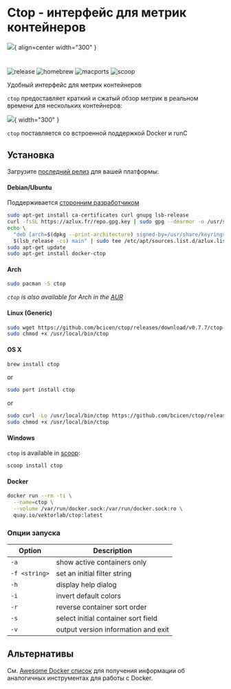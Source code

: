 # Ctop - интерфейс для метрик контейнеров

![](https://github.com/bcicen/ctop/raw/master/_docs/img/logo.png){ align=center width="300" }

#

![release][release] ![homebrew][homebrew] ![macports][macports] ![scoop][scoop]

Удобный интерфейс для метрик контейнеров

`ctop` предоставляет краткий и сжатый обзор метрик в реальном времени для нескольких контейнеров:

![](https://github.com/bcicen/ctop/raw/master/_docs/img/grid.gif){ width="300" }

`ctop` поставляется со встроенной поддержкой Docker и runC

## Установка

Загрузите [последний релиз](https://github.com/bcicen/ctop/releases) для вашей платформы:

#### Debian/Ubuntu

Поддерживается [сторонним разработчиком](https://packages.azlux.fr/)
```bash
sudo apt-get install ca-certificates curl gnupg lsb-release
curl -fsSL https://azlux.fr/repo.gpg.key | sudo gpg --dearmor -o /usr/share/keyrings/azlux-archive-keyring.gpg
echo \
  "deb [arch=$(dpkg --print-architecture) signed-by=/usr/share/keyrings/azlux-archive-keyring.gpg] http://packages.azlux.fr/debian \
  $(lsb_release -cs) main" | sudo tee /etc/apt/sources.list.d/azlux.list >/dev/null
sudo apt-get update
sudo apt-get install docker-ctop
```

#### Arch

```bash
sudo pacman -S ctop
```

_`ctop` is also available for Arch in the [AUR](https://aur.archlinux.org/packages/ctop-bin/)_


#### Linux (Generic)

```bash
sudo wget https://github.com/bcicen/ctop/releases/download/v0.7.7/ctop-0.7.7-linux-amd64 -O /usr/local/bin/ctop
sudo chmod +x /usr/local/bin/ctop
```

#### OS X

```bash
brew install ctop
```
or
```bash
sudo port install ctop
```
or
```bash
sudo curl -Lo /usr/local/bin/ctop https://github.com/bcicen/ctop/releases/download/v0.7.7/ctop-0.7.7-darwin-amd64
sudo chmod +x /usr/local/bin/ctop
```

#### Windows

`ctop` is available in [scoop](https://scoop.sh/):

```powershell
scoop install ctop
```

#### Docker

```bash
docker run --rm -ti \
  --name=ctop \
  --volume /var/run/docker.sock:/var/run/docker.sock:ro \
  quay.io/vektorlab/ctop:latest
```

### Опции запуска

Option | Description
--- | ---
`-a`	| show active containers only
`-f <string>` | set an initial filter string
`-h`	| display help dialog
`-i`  | invert default colors
`-r`	| reverse container sort order
`-s`  | select initial container sort field
`-v`	| output version information and exit

[build]: _docs/build.md
[connectors]: _docs/connectors.md
[single_view]: _docs/single.md
[release]: https://img.shields.io/github/release/bcicen/ctop.svg "ctop"
[homebrew]: https://img.shields.io/homebrew/v/ctop.svg "ctop"
[macports]: https://repology.org/badge/version-for-repo/macports/ctop.svg?header=macports "ctop"
[scoop]: https://img.shields.io/scoop/v/ctop?bucket=main "ctop"

## Альтернативы

См.  [Awesome Docker список](https://github.com/veggiemonk/awesome-docker/blob/master/README.md#terminal) для получения информации об аналогичных инструментах для работы с Docker.